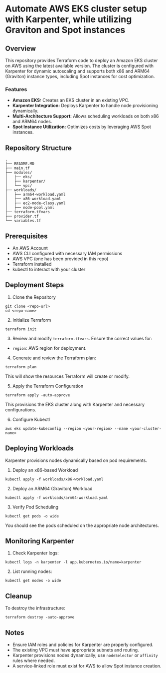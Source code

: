 # Automate AWS EKS cluster setup with Karpenter, while utilizing Graviton and Spot instances

## Overview

This repository provides Terraform code to deploy an Amazon EKS cluster on AWS using the latest available version. The cluster is configured with Karpenter for dynamic autoscaling and supports both x86 and ARM64 (Graviton) instance types, including Spot instances for cost optimization.

### Features
- **Amazon EKS:** Creates an EKS cluster in an existing VPC.
- **Karpenter Integration:** Deploys Karpenter to handle node provisioning dynamically.
- **Multi-Architecture Support:** Allows scheduling workloads on both x86 and ARM64 nodes.
- **Spot Instance Utilization:** Optimizes costs by leveraging AWS Spot instances.

## Repository Structure
```
.
├── README.MD                
├── main.tf                  
├── modules/                 
│   ├── eks/                 
│   ├── karpenter/           
│   └── vpc/                 
├── workloads/               
│   ├── arm64-workload.yaml  
│   ├── x86-workload.yaml    
│   ├── ec2-node-class.yaml  
│   ├── node-pool.yaml       
├── terraform.tfvars         
├── provider.tf              
└── variables.tf 
```


## Prerequisites
- An AWS Account
- AWS CLI configured with necessary IAM permissions
- AWS VPC (one has been provided in this repo)
- Terraform installed
- kubectl to interact with your cluster


## Deployment Steps
1. Clone the Repository

```
git clone <repo-url>
cd <repo-name>
```

2. Initialize Terraform

```
terraform init
```

3. Review and modify `terraform.tfvars`. Ensure the correct values for:

- `region`: AWS region for deployment.

4. Generate and review the Terraform plan:

```
terraform plan
```
This will show the resources Terraform will create or modify.

5. Apply the Terraform Configuration

```
terraform apply -auto-approve
```
This provisions the EKS cluster along with Karpenter and necessary configurations.

6. Configure Kubectl
```
aws eks update-kubeconfig --region <your-region> --name <your-cluster-name>
```

## Deploying Workloads

Karpenter provisions nodes dynamically based on pod requirements.

1. Deploy an x86-based Workload

```
kubectl apply -f workloads/x86-workload.yaml
```

2. Deploy an ARM64 (Graviton) Workload

```
kubectl apply -f workloads/arm64-workload.yaml
```

3. Verify Pod Scheduling

```
kubectl get pods -o wide
```

You should see the pods scheduled on the appropriate node architectures.


## Monitoring Karpenter
1. Check Karpenter logs:

```
kubectl logs -n karpenter -l app.kubernetes.io/name=karpenter
```

2. List running nodes:

```
kubectl get nodes -o wide
```

## Cleanup

To destroy the infrastructure:

```
terraform destroy -auto-approve
```

## Notes
- Ensure IAM roles and policies for Karpenter are properly configured.
- The existing VPC must have appropriate subnets and routing.
- Karpenter provisions nodes dynamically; use `nodeSelector` or `affinity` rules where needed.
- A service-linked role must exist for AWS to allow Spot instance creation.